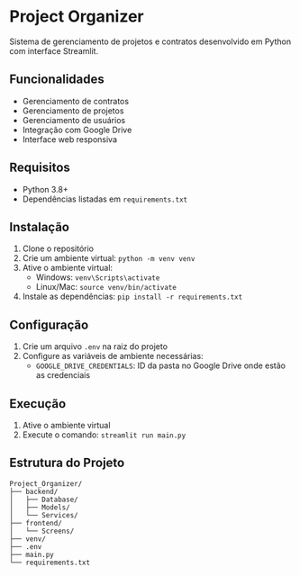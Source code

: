 # Project Organizer

Sistema de gerenciamento de projetos e contratos desenvolvido em Python com interface Streamlit.

## Funcionalidades

- Gerenciamento de contratos
- Gerenciamento de projetos
- Gerenciamento de usuários
- Integração com Google Drive
- Interface web responsiva

## Requisitos

- Python 3.8+
- Dependências listadas em `requirements.txt`

## Instalação

1. Clone o repositório
2. Crie um ambiente virtual: `python -m venv venv`
3. Ative o ambiente virtual:
   - Windows: `venv\Scripts\activate`
   - Linux/Mac: `source venv/bin/activate`
4. Instale as dependências: `pip install -r requirements.txt`

## Configuração

1. Crie um arquivo `.env` na raiz do projeto
2. Configure as variáveis de ambiente necessárias:
   - `GOOGLE_DRIVE_CREDENTIALS`: ID da pasta no Google Drive onde estão as credenciais

## Execução

1. Ative o ambiente virtual
2. Execute o comando: `streamlit run main.py`

## Estrutura do Projeto

```
Project_Organizer/
├── backend/
│   ├── Database/
│   ├── Models/
│   └── Services/
├── frontend/
│   └── Screens/
├── venv/
├── .env
├── main.py
└── requirements.txt
``` 